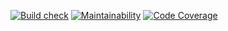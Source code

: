 [![Build check](https://github.com/ConstableFraser/DomidzeBot/actions/workflows/gradle.yml/badge.svg)](https://github.com/ConstableFraser/DomidzeBot/actions/workflows/gradle.yml)
[![Maintainability](https://qlty.sh/gh/ConstableFraser/projects/DomidzeBot/maintainability.svg)](https://qlty.sh/gh/ConstableFraser/projects/DomidzeBot)
[![Code Coverage](https://qlty.sh/gh/ConstableFraser/projects/DomidzeBot/coverage.svg)](https://qlty.sh/gh/ConstableFraser/projects/DomidzeBot)
